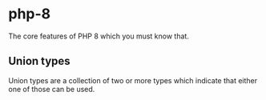 # php-8
The core features of PHP 8 which you must know that.

## Union types 
Union types are a collection of two or more types which indicate that either one of those can be used.


